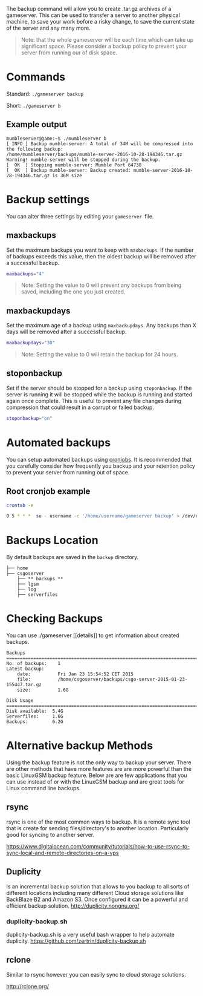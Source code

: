 The backup command will allow you to create .tar.gz archives of a gameserver. This can be used to transfer a server to another physical machine, to save your work before a risky change, to save the current state of the server and any many more.

> Note: that the whole gameserver will be each time which can take up significant space. Please consider a backup policy to prevent your server from running our of disk space.

# Commands

Standard: `./gameserver backup`

Short: `./gameserver b`

## Example output
```
mumbleserver@game:~$ ./mumbleserver b
[ INFO ] Backup mumble-server: A total of 34M will be compressed into the following backup:
/home/mumbleserver/backups/mumble-server-2016-10-28-194346.tar.gz
Warning! mumble-server will be stopped during the backup.
[  OK  ] Stopping mumble-server: Mumble Port 64738
[  OK  ] Backup mumble-server: Backup created: mumble-server-2016-10-28-194346.tar.gz is 36M size
```

# Backup settings
You can alter three settings by editing your `gameserver `file.

## maxbackups
Set the maximum backups you want to keep with `maxbackups`. If the number of backups exceeds this value, then the oldest backup will be removed after a successful backup.

````bash
maxbackups="4" 
````
> Note: Setting the value to 0 will prevent any backups from being saved, including the one you just created.

## maxbackupdays
Set the maximum age of a backup using `maxbackupdays`. Any backups than X days will be removed after a successful backup.

````bash
maxbackupdays="30"
````
>Note: Setting the value to 0 will retain the backup for 24 hours.

## stoponbackup
Set if the server should be stopped for a backup using `stoponbackup`. If the server is running it will be stopped while the backup is running and started again once complete. This is useful to prevent any file changes during compression that could result in a corrupt or failed backup. 

````bash
stoponbackup="on"
````

# Automated backups
You can setup automated backups using [cronjobs](https://github.com/GameServerManagers/LinuxGSM/wiki/Cronjobs). It is recommended that you carefully consider how frequently you backup and your retention policy to prevent your server from running out of space.

## Root cronjob example

````bash
crontab -e

0 5 * * *  su - username -c '/home/username/gameserver backup' > /dev/null 2>&1
````

# Backups Location
By default backups are saved in the `backup` directory.

    ├── home
    ├── csgoserver 
        ├── ** backups **       
        ├── lgsm
        ├── log       
        ├── serverfiles      


# Checking Backups
You can use ./gameserver [[details]] to get information about created backups.

    Backups
    ===============================================================================
    No. of backups:    1
    Latest backup:
        date:          Fri Jan 23 15:54:52 CET 2015
        file:          /home/csgoserver/backups/csgo-server-2015-01-23-155447.tar.gz
        size:          1.6G
    
    Disk Usage
    ===============================================================================
    Disk available:  5.4G
    Serverfiles:     1.6G
    Backups:         6.2G

# Alternative backup Methods
Using the backup feature is not the only way to backup your server. There are other methods that have more features are are more powerful than the basic LinuxGSM backup feature. Below are are few applications that you can use instead of or with the LinuxGSM backup and are great tools for Linux command line backups.

## rsync
rsync is one of the most common ways to backup. It is a remote sync tool that is create for sending files/directory's to another location. Particularly good for syncing to another server.

https://www.digitalocean.com/community/tutorials/how-to-use-rsync-to-sync-local-and-remote-directories-on-a-vps

## Duplicity
Is an incremental backup solution that allows to you backup to all sorts of different locations including many different Cloud storage solutions like BackBlaze B2 and Amazon S3. Once configured it can be a powerful and efficient backup solution.
http://duplicity.nongnu.org/

### duplicity-backup.sh 
duplicity-backup.sh is a very useful bash wrapper to help automate duplicity. https://github.com/zertrin/duplicity-backup.sh

## rclone
Similar to rsync however you can easily sync to cloud storage solutions.

http://rclone.org/